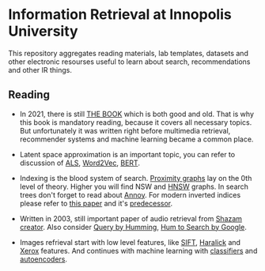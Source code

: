 # Information Retrieval at Innopolis University

This repository aggregates reading materials, lab templates, datasets and other electronic resourses useful to learn about search, recommendations and other IR things.

## Reading
- In 2021, there is still [THE BOOK](https://nlp.stanford.edu/IR-book/information-retrieval-book.html) which is both good and old. That is why this book is mandatory reading, because it covers all necessary topics. But unfortunately it was written right before multimedia retrieval, recommender systems and machine learning became a common place.

- Latent space approximation is an important topic, you can refer to discussion of [ALS](http://stanford.edu/~rezab/classes/cme323/S15/notes/lec14.pdf), [Word2Vec](https://arxiv.org/abs/1301.3781), [BERT](https://arxiv.org/abs/1810.04805).

- Indexing is the blood system of search. [Proximity graphs](http://math.sfsu.edu/beck/teach/870/brendan.pdf) lay on the 0th level of theory. Higher you will find NSW and [HNSW](https://arxiv.org/abs/1603.09320) graphs. In search trees don't forget to read about [Annoy](https://github.com/spotify/annoy). For modern inverted indices please refer to [this paper](https://arxiv.org/abs/1802.02422) and it's [predecessor](http://sites.skoltech.ru/app/data/uploads/sites/25/2014/12/TPAMI14.pdf).

- Written in 2003, still important paper of audio retrieval from [Shazam creator](https://www.ee.columbia.edu/~dpwe/papers/Wang03-shazam.pdf). Also consider [Query by Humming](https://cs.nyu.edu/~eugenew/publications/humming-summary.pdf), [Hum to Search by Google](https://blog.google/products/search/hum-to-search/).

- Images refrieval start with low level features, like [SIFT](https://en.wikipedia.org/wiki/Scale-invariant_feature_transform), [Haralick](https://scikit-image.org/docs/dev/auto_examples/features_detection/plot_glcm.html) and [Xerox](http://citeseerx.ist.psu.edu/viewdoc/download?doi=10.1.1.104.2585&rep=rep1&type=pdf) features. And continues with machine learning with [classifiers](https://techblog.commercetools.com/reverse-image-search-with-machine-learning-92786a07c142) and [autoencoders](https://towardsdatascience.com/find-similar-images-using-autoencoders-315f374029ea).
